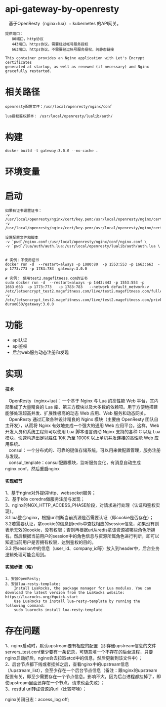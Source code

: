 # api-gateway-by-openresty
    
    基于OpenResty（nginx+lua）+ kubernetes 的API网关。
 
    
    提供端口：
       80端口，http协议
       443端口，https协议，需要经过帐号服务授权
       663端口，https协议，不需要经过帐号服务授权，纯静态链接
 
    This container provides an Nginx application with Let's Encrypt certificates 
    generated at startup, as well as renewed (if necessary) and Nginx gracefully restarted.
    


# 相关路径
    
    openresty配置文件：/usr/local/openresty/nginx/conf
    
    lua授权鉴权脚本： /usr/local/openresty/lualib/auth/
 
# 构建   
    
    docker build -t gateway:3.0.0 --no-cache .
    
# 环境变量

    
    
# 启动
      
    如果有证书设置证书：
    -v /usr/local/openresty/nginx/cert/key.pem:/usr/local/openresty/nginx/cert/key.pem
    -v /usr/local/openresty/nginx/cert/key.pem:/usr/local/openresty/nginx/cert/primary.pem
    
    设置配置文件和脚本
    -v `pwd`/nginx.conf:/usr/local/openresty/nginx/conf/nginx.conf \
    -v `pwd`/lua/auth/auth.lua:/usr/local/openresty/lualib/auth/auth.lua \
    
        
    # 实例：不使用证书
    docker run -d  --restart=always -p 1080:80  -p 1553:553 -p 1663:663  -p 1773:773 -p 1783:783  gateway:3.0.0
    
    # 实例： 使用test2.magefitness.com的证书
    sudo docker run -d  --restart=always -p 1443:443 -p 1553:553 -p 1663:663  -p 1773:773   -p 1783:783   --network default_network-v /etc/letsencrypt_test2.magefitness.com/live/test2.magefitness.com/fullchain.pem:/usr/local/openresty/nginx/cert/primary.pem -v /etc/letsencrypt_test2.magefitness.com/live/test2.magefitness.com/privkey.pem:/usr/local/openresty/nginx/cert/key.pem duruo850/gateway:3.0.0
 
# 功能
* api认证
* api鉴权
* 后台web服务动态注册和发现
# 实现
#### 技术
    OpenResty（nginx+lua）：一个基于 Nginx 与 Lua 的高性能 Web 平台，其内部集成了大量精良的 Lua 库、第三方模块以及大多数的依赖项。用于方便地搭建能够处理超高并发、扩展性极高的动态 Web 应用、Web 服务和动态网关。  
    OpenResty 通过汇聚各种设计精良的 Nginx 模块（主要由 OpenResty 团队自主开发），从而将 Nginx 有效地变成一个强大的通用 Web 应用平台。这样，Web 开发人员和系统工程师可以使用 Lua 脚本语言调动 Nginx 支持的各种 C 以及 Lua 模块，快速构造出足以胜任 10K 乃至 1000K 以上单机并发连接的高性能 Web 应用系统。  
    consul：一个分布式的、可靠的键值存储系统，可以用来做配置管理，服务注册与发现。  
    consul_tenplate：consul配置模块，监听服务变化，有消息自动生成nginx.conf，然后重启nginx
    
#### 实现细节
1、基于nginx对外提供http、websocket服务；  
2、基于k8s coredns做服务注册与发现；    
3、nginx的NGX_HTTP_ACCESS_PHASE阶段，对请求进行处理（认证和鉴权实现）。  
  3.1 lua整合nginx，根据uri判断当前资源是否需要认证（即cookie是否存在）；  
  3.2若需要认证，拿cookie的信息到redis中查找相应的session信息，如果没有则表示无效的cookie，没有权限；否则再根据uri从redis拿该资源被哪些角色所拥有。然后根据当前用户的session中的角色信息与资源所属角色进行判断，即可以知道当前用户是否拥有权限，达到鉴权的目的。  
  3.3 将session中的信息（user_id、company_id等）放入到header中，后台业务逻辑处理可能会用到。    
#### 实施步骤（略）
    1、安装OpenResty;  
    2、安装lua-resty-template; 
        Install LuaRocks, the package manager for Lua modules. You can download the latest version from the LuaRocks website: https://luarocks.org/#quick-start
        Use LuaRocks to install lua-resty-template by running the following command:
        sudo luarocks install lua-resty-template
# 存在问题
  1、nginx启动时，默认upstream要有相应的配置（即存储upstream信息的文件servers_test.conf至少要有一条记录，可随意填一个不存在的后台进程，只要nginx启动好后，nginx会去拉取etcd中的信息，然后更新到该文件中）；  
  2、后台节点都下线或者挂掉之后，查看nginx中的upstream信息（/upstream_list），会至少存在一个后台节点信息（备注：跟nginx的upstream配置有关，即至少需要存在一个节点信息。影响不大，因为后台进程都挂掉了，即使upstream里面还存在一个节点，请求也会失败）；  
  3、restful uri转成资源的url（比较啰嗦）； 
  
  nginx关闭日志：access_log off; 
